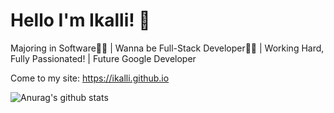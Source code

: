 # Hello I'm Ikalli! 👋
Majoring in Software👨‍🎓 | Wanna be Full-Stack Developer👨‍💻 | Working Hard, Fully Passionated! | Future Google Developer

Come to my site: https://ikalli.github.io

![Anurag's github stats](https://github-readme-stats.vercel.app/api?username=ikalli&count_private=true&show_icons=true&theme=radical)
